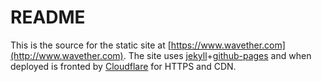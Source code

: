 # README

This is the source for the static site at
[https://www.wavether.com](http://www.wavether.com). The site uses
[jekyll](https://jekyllrb.com)+[github-pages](https://help.github.com/articles/using-jekyll-as-a-static-site-generator-with-github-pages/)
and when deployed is fronted by [Cloudflare](https://www.cloudflare.com) for
HTTPS and CDN.
